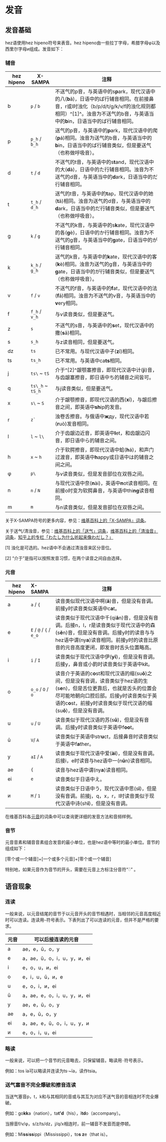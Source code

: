 # 发音

## 发音基础

hez语使用hez hipeno符号来表音。hez hipeno由一些拉丁字母，希腊字母φ以及西里尔字母и组成。发音如下：

### 辅音

| hez hipeno | X-SAMPA          | 注释                                                         |
| ---------- | ---------------- | ------------------------------------------------------------ |
| b          | `p` / `b`        | 不送气的p音，与英语中的s**p**ark，现代汉语中的八(**b**ā)，日语中的ぱ行辅音相同。在前接鼻音，r或l时浊化（b/p/d/t/g/k/v/f的浊化规则都相同）^[1]^。浊音为不送气的b音，与英语当中的**b**in，日语当中的ば行辅音相同。 |
| p          | `p_h` / `b_h`    | 送气的p音，与英语中的**p**ark，现代汉语中的爬(**p**á)相同。浊音为送气的b音，与英语当中的**b**in，日语当中的ば行辅音类似，但是要送气（也称做呼吸音）。 |
| d          | `t` / `d`        | 不送气的t音，与英语中的s**t**and，现代汉语中的大(**d**à)，日语中的た行辅音相同。浊音为不送气的d音，与英语当中的**d**ark，日语当中的だ行辅音相同。 |
| t          | `t_h` / `d_h`    | 送气的t音，与英语中的**t**ap，现代汉语中的她(**t**ā)相同。浊音为送气的d音，与英语当中的**d**ark，日语当中的だ行辅音类似，但是要送气（也称做呼吸音）。 |
| g          | `k` / `g`        | 不送气的k音，与英语中的s**k**ate，现代汉语中的各(**g**è)，日语中的か行辅音相同。浊音为不送气的g音，与英语当中的**g**ate，日语当中的が行辅音相同。 |
| k          | `k_h` / `g_h`    | 送气的k音，与英语中的**k**ate，现代汉语中的客(**k**è)相同。浊音为送气的g音，与英语当中的**g**ate，日语当中的が行辅音类似，但是要送气（也称做呼吸音）。 |
| v          | `f` / `v`        | 不送气的f音，与英语中的**f**at，现代汉语中的法(**f**ā)相同。浊音为不送气的v音，与英语当中的**v**ery相同。 |
| f          | `f_h` / `v_h`    | 与v读音类似，但是要送气。                                    |
| z          | `s`              | 不送气的s音，与英语中的**s**et，现代汉语中的撒(**s**ā)相同。 |
| s          | `s_h`            | 与z读音相同，但是要送气。                                    |
| dz         | `ts`             | 已不常用。与现代汉语中子(**z**ǐ)相同。                       |
| ts         | `ts_h`           | 已不常用。与英语中ca**ts**相同。                             |
| j          | `ts\` ~ `tS`     | 介于^[2]^龈颚塞擦音，即现代汉语中计(**j**ì)音，与齿龈塞擦音，即日语中ち的辅音之间皆可。 |
| q          | `ts\_h` ~ `tS_h` | 与j读音类似，但是要送气。                                    |
| x          | `s\` ~ `S`       | 介于龈颚擦音，即现代汉语的西(**x**ī)，与龈后擦音之间，即英语中**sh**ip的发音。 |
| r          | `` z` ``         | 浊卷舌擦音。与俄语中**ж**ду，现代汉语中若(**r**uò)发音相同。 |
| l          | `l` ~ `l\`       | 介于齿龈边近音，即英语中**l**et，和齿龈边闪音，即日语中ら的辅音之间。 |
| h          | `x` ~ `h`        | 介于软腭擦音，即现代汉语中蛤(**h**á)，和声门过渡音，即英语中**h**appy或日语中は的辅音之间之间。 |
| φ          | `p\`             | 与v读音类似，但是发音部位在双唇之间。                        |
| n          | `n` / `N`        | 与现代汉语中奈(**n**ài)，英语中**n**ot读音相同。在前接o时变为软腭鼻音，与英语中thi**ng**读音相同。 |
| m          | `m`              | 与n读音类似，但是发音部位在双唇之间。                        |

关于X-SAMPA符号的更多内容，参见：[维基百科上的「X-SAMPA」词条](https://zh.wikipedia.org/wiki/X-SAMPA )。

关于送气/清浊音，参见：[维基百科上的「送气」词条](https://zh.wikipedia.org/wiki/%E9%80%81%E6%B0%A3>)，[维基百科上的「清浊音」词条](https://zh.wikipedia.org/wiki/%E6%B8%85%E6%BF%81%E9%9F%B3>)，[知乎上的专栏「わたし为什么听起来像わだし？」](https://zhuanlan.zhihu.com/p/47599123)

[1] 浊化是可选的。hez语中不会通过清浊音来区分音位。

[2] “介于”是指可以按照发音习惯，在两个读音之间自由选择。

### 元音

| hez hipeno | X-SAMPA                  | 注释                                                         |
| ---------- | :----------------------- | ------------------------------------------------------------ |
| a          | `a` / `{`                | 读音类似现代汉语中啊(**ā**)音，但是没有音调。前接y时读音类似英语中c**a**t。 |
| e          | `E` / `@`  / `{` / `e_o` | 读音类似于现代汉语中千(qi**ā**n)音，但是没有音调。后接n，l，r是读音类似于现代汉语中的森(s**ē**n)音，但是没有音调。后接y时的读音与与hez语中谓(ny**a**)读音相同。前接y时的读音比原音的元音高度更闭，即发音时舌头位置略高。 |
| i          | `i` / `I`                | 读音类似于现代汉语中伊(**yī**)，但是没有音调。后接y，鼻音或小韵时读音类似于英语中k**i**t。 |
| o          | `o_o` / `O`  / `o`       | 读音介于英语的c**o**st和现代汉语的缩(su**ō**)之间，但是没有音调，读音类似于hez语的生(s**e**n)，但是舌位更靠后，也就是舌头的位置会尽可能地朝向口腔后部。后接y时读音类似于英语的c**o**st，前接y时读音类似于现代汉语的缩(su**ō**)，但是没有音调。 |
| u          | `u` / `U`                | 读音类似于现代汉语的苏(s**ū**)，但是没有音调。后接y时读音类似于英语中f**oo**t。 |
| ū          | `V`/ `A`                 | 读音类似于英语中str**u**ct，后接鼻音时读音类似于英语中f**a**ther。 |
| y          | `aI` / `A`               | 读音类似于现代汉语中爱(**ài**)，但是没有音调。后接i，e时读音与hez语中一(n**ū**n)读音相同。 |
| ae         | `{`                      | 读音与hez语中谓(ny**a**)读音相同。                           |
| ei         | `e`                      | 读音类似于日语中え。                                         |
| и          | `M` / `1`                | 读音类似于日语中う，现代汉语中思(s**ī**)，但是没有音调。前接j，q，x，r，l时读音类似于现代汉语中诗(sh**ī**)，但是没有音调。 |

在维基百科各[元音](https://zh.wikipedia.org/wiki/%E5%85%83%E9%9F%B3)的词条中可以查询更详细的发音方法和音频样例。

### 音节

元音音素和辅音音素组合发音的最小单位，也是hez语中等时的最小单位。音节的组成如下：

[零个或一个辅音]+[一个或多个元音]+[零个或一个辅音]

特别地，如果元音作为音节的开头，需要在元音上方标注分音符“◌̈” 。

## 语音现象

### 连读

一般来说，以元音结尾的音节于以元音开头的音节相遇时，当相邻的元音高度相近时可以连读。连读用`~`符号表示。下表列出了可以连读的元音，但并不是严格的要求。

| 元音 | 可以后接连读的元音          |
| ---- | --------------------------- |
| a    | ae，e，ū，o，y              |
| e    | a，ae，ū，o，i，u，y，и，ei |
| i    | e，o，u，и，ei              |
| o    | e，i，u，ū，и，e            |
| u    | e，o，i，и，ei              |
| ū    | a，ae，e，o，i，u，y，и，ei |
| y    | ae，e，ū，o，y              |
| ae   | a，e，ū，o，y               |
| ei   | a，ae，e，ū，o，i，u，y，и  |
| и    | e，o，i，u，ei              |

### 略读

一般来说，可以把一个音节的元音略去，只保留辅音。略读用`·`符号表示。

例如：tos ïa可以略读并连读为ts·~ïa，读作tsia。

### 送气塞音不完全爆破和擦音连读

当送气塞音p，t，k和与其相同的音或与其互为对应不送气音的音相连时不完全爆破。

例如：go**kk**a（nation），ta**t'd**（his），ï**td**o（accompany）。

当擦音f/v/φ，s/z/ts/dz，j/q/x相连时，前一辅音不发音而是停顿。

例如：Mi**ss**i**ss**ippi（Mississippi），to**s z**e（that is）。

